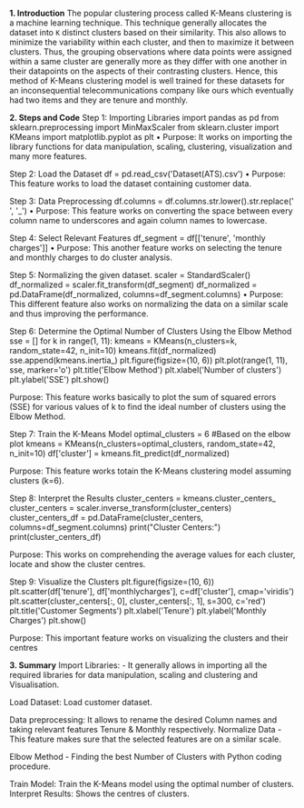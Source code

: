 **1. Introduction**
The popular clustering process called K-Means clustering is a machine learning
technique. This technique generally allocates the dataset into `K` distinct clusters
based on their similarity. This also allows to minimize the variability within each
cluster, and then to maximize it between clusters. Thus, the grouping observations
where data points were assigned within a same cluster are generally more as they
differ with one another in their datapoints on the aspects of their contrasting clusters.
Hence, this method of K-Means clustering model is well trained for these datasets for
an inconsequential telecommunications company like ours which eventually had two
items and they are tenure and monthly.


**2. Steps and Code**
Step 1: Importing Libraries
import pandas as pd
from sklearn.preprocessing import MinMaxScaler
from sklearn.cluster import KMeans
import matplotlib.pyplot as plt
• Purpose: It works on importing the library functions for data manipulation,
scaling, clustering, visualization and many more features.

Step 2: Load the Dataset
df = pd.read_csv('Dataset(ATS).csv')
• Purpose: This feature works to load the dataset containing customer data.

Step 3: Data Preprocessing
df.columns = df.columns.str.lower().str.replace(' ', '_')
• Purpose: This feature works on converting the space between every column
name to underscores and again column names to lowercase.

Step 4: Select Relevant Features
df_segment = df[['tenure', 'monthly charges']]
• Purpose: This another feature works on selecting the tenure and monthly
charges to do cluster analysis.

Step 5: Normalizing the given dataset.
scaler = StandardScaler()
df_normalized = scaler.fit_transform(df_segment)
df_normalized = pd.DataFrame(df_normalized, columns=df_segment.columns)
• Purpose: This different feature also works on normalizing the data on a similar
scale and thus improving the performance.

Step 6: Determine the Optimal Number of Clusters Using the Elbow Method
sse = []
for k in range(1, 11):
kmeans = KMeans(n_clusters=k, random_state=42, n_init=10)
kmeans.fit(df_normalized)
sse.append(kmeans.inertia_)
plt.figure(figsize=(10, 6))
plt.plot(range(1, 11), sse, marker='o')
plt.title('Elbow Method')
plt.xlabel('Number of clusters')
plt.ylabel('SSE')
plt.show()

Purpose: This feature works basically to plot the sum of squared errors (SSE)
for various values of k to find the ideal number of clusters using the Elbow
Method.

Step 7: Train the K-Means Model
optimal_clusters = 6 #Based on the elbow plot
kmeans = KMeans(n_clusters=optimal_clusters, random_state=42, n_init=10)
df['cluster'] = kmeans.fit_predict(df_normalized)

Purpose: This feature works totain the K-Means clustering model assuming
clusters (k=6).

Step 8: Interpret the Results
cluster_centers = kmeans.cluster_centers_
cluster_centers = scaler.inverse_transform(cluster_centers)
cluster_centers_df = pd.DataFrame(cluster_centers, columns=df_segment.columns)
print("Cluster Centers:")
print(cluster_centers_df)

Purpose: This works on comprehending the average values for each cluster,
locate and show the cluster centres.

Step 9: Visualize the Clusters
plt.figure(figsize=(10, 6))
plt.scatter(df['tenure'], df['monthlycharges'], c=df['cluster'], cmap='viridis')
plt.scatter(cluster_centers[:, 0], cluster_centers[:, 1], s=300, c='red')
plt.title('Customer Segments')
plt.xlabel('Tenure')
plt.ylabel('Monthly Charges')
plt.show()

Purpose: This important feature works on visualizing the clusters and their
centres


**3. Summary**
Import Libraries: - It generally allows in importing all the required libraries for data
manipulation, scaling and clustering and Visualisation.

Load Dataset: Load customer dataset.

Data preprocessing: It allows to rename the desired Column names and taking relevant features Tenure & Monthly respectively.
Normalize Data -This feature makes sure that the selected features are on a similar scale.

Elbow Method - Finding the best Number of Clusters with Python coding procedure.

Train Model: Train the K-Means model using the optimal number of clusters.
Interpret Results: Shows the centres of clusters.
